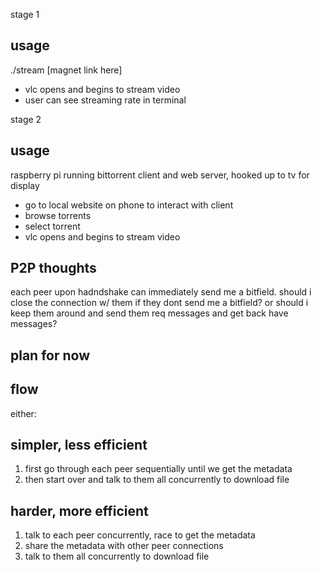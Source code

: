 
stage 1

usage
--
./stream [magnet link here]
- vlc opens and begins to stream video
- user can see streaming rate in terminal


stage 2

usage
--
raspberry pi running bittorrent client and web server, hooked up to tv for display
- go to local website on phone to interact with client
- browse torrents
- select torrent
- vlc opens and begins to stream video




P2P thoughts
--

each peer upon hadndshake can immediately send me a bitfield.
    should i close the connection w/ them if they dont send me a bitfield?
    or
    should i keep them around and send them req messages and get back have messages?

plan for now
------------

flow
----

either:

simpler, less efficient
--
1) first go through each peer sequentially until we get the metadata
2) then start over and talk to them all concurrently to download file

harder, more efficient
--
1) talk to each peer concurrently, race to get the metadata
2) share the metadata with other peer connections
3) talk to them all concurrently to download file